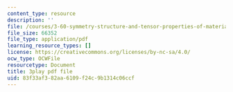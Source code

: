 ```yaml
---
content_type: resource
description: ''
file: /courses/3-60-symmetry-structure-and-tensor-properties-of-materials-fall-2005/83f33af382aa6109f24c9b1314c06ccf_pi1IagGYJ3E.pdf
file_size: 66352
file_type: application/pdf
learning_resource_types: []
license: https://creativecommons.org/licenses/by-nc-sa/4.0/
ocw_type: OCWFile
resourcetype: Document
title: 3play pdf file
uid: 83f33af3-82aa-6109-f24c-9b1314c06ccf
---
```

